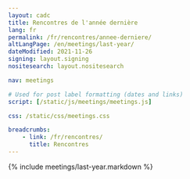 ```yaml
---
layout: cadc
title: Rencontres de l'année dernière
lang: fr
permalink: /fr/rencontres/annee-derniere/
altLangPage: /en/meetings/last-year/
dateModified: 2021-11-26
signing: layout.signing
nositesearch: layout.nositesearch

nav: meetings

# Used for post label formatting (dates and links)
script: [/static/js/meetings/meetings.js]

css: /static/css/meetings.css

breadcrumbs:
    - link: /fr/rencontres/
      title: Rencontres
---
```


{% include meetings/last-year.markdown %}
